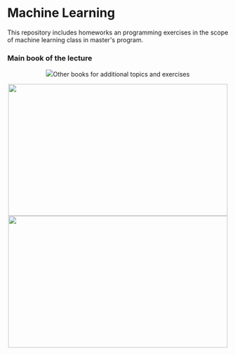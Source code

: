 # Machine Learning

This repository includes homeworks an programming exercises in the scope of machine learning class in master's program.

### Main book of the lecture
<p align="center">
  <img src="https://user-images.githubusercontent.com/56079783/87232985-9db2c800-c3c3-11ea-94e8-26c6ea31f932.jpg</img>
</p>

### Other books for additional topics and exercises
<p align="center">
  <img src="https://user-images.githubusercontent.com/56079783/87232924-2715ca80-c3c3-11ea-80a4-fa9e81f6c98e.jpeg" width="500" height="300"></img>
  <img src="https://user-images.githubusercontent.com/56079783/87232925-27ae6100-c3c3-11ea-93cf-112d1bcb30b4.jpeg" width="500" height="300"></img>
</p>
